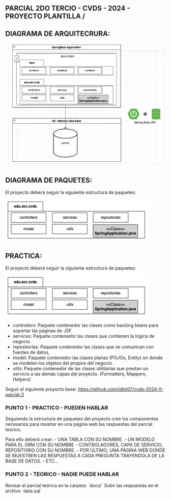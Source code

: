 ## PARCIAL 2DO TERCIO - CVDS - 2024 - PROYECTO PLANTILLA / 

## DIAGRAMA DE ARQUITECRURA:

![Diagrama Arquitectura](docs/diagrama_arqc.png)

## DIAGRAMA DE PAQUETES:

El proyecto deberá seguir la siguiente estructura de paquetes:

![Diagrama Paquetes](docs/diagrama_paquetes.png)

## PRACTICA:

El proyecto deberá seguir la siguiente estructura de paquetes:

![Diagrama Paquetes](docs/diagrama_paquetes.png)

- controllers: Paquete contenedor las clases como backing beans para soportar las páginas de JSF.
- services: Paquete contenedor las clases que contienen la lógica de negocio.
- repositories: Paquete contenedor las clases que se comunican con fuentes de datos, 
- model: Paquete contenedor las clases planas (POJOs, Entity) en donde se modelan los objetos del propios del negocio.
- utils: Paquete contenedor de las clases utilitarias que prestan un servicio a las demás capas del proyecto. (Formatters, Mappers, Helpers)

Seguir el siguiente proyecto base: https://github.com/idlm07/cvds-2024-II-parcial-2

### PUNTO 1 - PRACTICO - PUEDEN HABLAR 
Seguiendo la estructura de paquetes del proyecto cree los componentes necesarios para mostrar en una página web las respuestas del parcial teorico.

Para ello deberá crear:
    - UNA TABLA CON SU NOMBRE.
    - UN MODELO PARA EL ORM CON SU NOMBRE
    - CONTROLADORES, CAPA DE SERVICIO, REPOSITORIO CON SU NOMBRE.
    - POR ÚLTIMO, UNA PÁGINA WEB DONDE SE MUESTREN LAS RESPUESTAS A CADA PREGUNTA TRAYENDOLA DE LA BASE DE DATOS.
    - ETC...

### PUNTO 2 - TEORICO - NADIE PUEDE HABLAR
Revisar el parcial teórico en la carpeta: ´docs/´
Subir las respuestas en el archivo ´data.sql´
